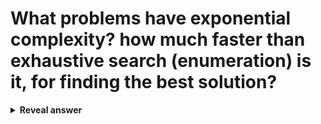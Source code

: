 # What problems have exponential complexity? how much faster than exhaustive search (enumeration) is it, for finding the best solution?
<details>
<summary><b>Reveal answer</b></summary>
intractable, hard problems.<br><br>not significantly faster than enumeration
</details>
